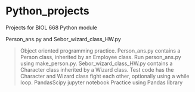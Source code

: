 # Python_projects
Projects for BIOL 668 Python module

Person_ans.py and Sebor_wizard_class_HW.py
>Object oriented programming practice. Person_ans.py contains a Person class, inherited by an Employee class. Run person_ans.py using make_person.py. Sebor_wizard_class_HW.py contains a Character class inherited by a Wizard class. Test code has the Character and Wizard class fight each other, optionally using a while loop.
PandasScipy jupyter notebook
>Practice using Pandas library
